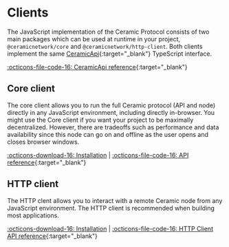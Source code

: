 # Clients

The JavaScript implementation of the Ceramic Protocol consists of two main packages which can be used at runtime in your project, `@ceramicnetwork/core` and `@ceramicnetwork/http-client`. Both clients implement the same [CeramicApi](https://developers.ceramic.network/reference/typescript/interfaces/_ceramicnetwork_common.ceramicapi-1.html){:target="_blank"} TypeScript interface.

[:octicons-file-code-16: CeramicApi reference](https://developers.ceramic.network/reference/typescript/interfaces/_ceramicnetwork_common.ceramicapi-1.html){:target="_blank"}


## **Core client**
The core client allows you to run the full Ceramic protocol (API and node) directly in any JavaScript environment, including directly in-browser. You might use the Core client if you want your project to be maximally decentralized. However, there are tradeoffs such as performance and data availability since this node can go on and offline as the user opens and closes browser windows.

[:octicons-download-16: Installation](../../build/installation) | [:octicons-file-code-16: API reference](https://developers.ceramic.network/reference/typescript/classes/_ceramicnetwork_core.ceramic.html){:target="_blank"}


## **HTTP client**
The HTTP clent allows you to interact with a remote Ceramic node from any JavaScript environment. The HTTP client is recommended when building most applications.

[:octicons-download-16: Installation](../../build/installation) | [:octicons-file-code-16: HTTP Client API reference](https://developers.ceramic.network/reference/typescript/classes/_ceramicnetwork_http_client.ceramicclient.html){:target="_blank"}

<br />
<br />
<br />
